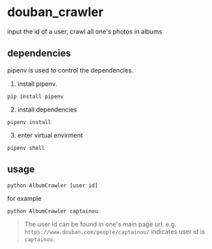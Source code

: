 # douban_crawler
input the id of a user, crawl all one's photos in albums
## dependencies
pipenv is used to control the dependencies.

1. install pipenv.
```
pip install pipenv
```
2. install dependencies
```
pipenv install
```
3. enter virtual envirment
```
pipenv shell
```
## usage
```
python AlbumCrawler [user id]
```
for example
```
python AlbumCrawler captainou
```
> The user id can be found in one's main page url.
e.g. `https://www.douban.com/people/captainou/` indicates user id is `captainou`.